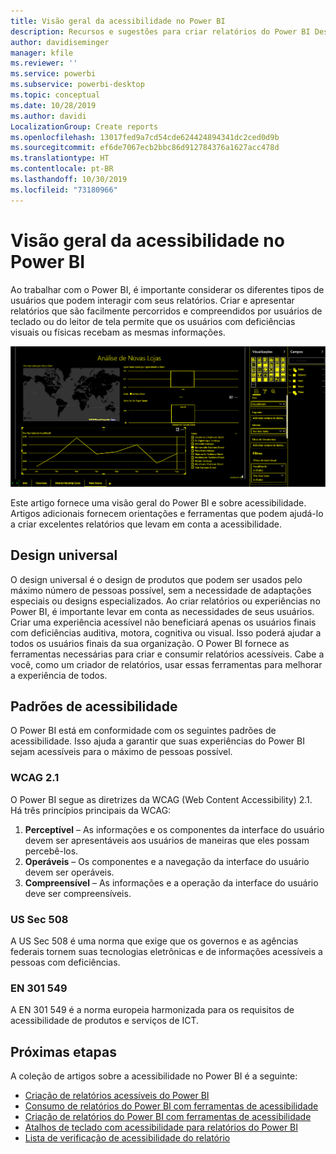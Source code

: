 ```yaml
---
title: Visão geral da acessibilidade no Power BI
description: Recursos e sugestões para criar relatórios do Power BI Desktop acessíveis
author: davidiseminger
manager: kfile
ms.reviewer: ''
ms.service: powerbi
ms.subservice: powerbi-desktop
ms.topic: conceptual
ms.date: 10/28/2019
ms.author: davidi
LocalizationGroup: Create reports
ms.openlocfilehash: 13017fed9a7cd54cde624424894341dc2ced0d9b
ms.sourcegitcommit: ef6de7067ecb2bbc86d912784376a1627acc478d
ms.translationtype: HT
ms.contentlocale: pt-BR
ms.lasthandoff: 10/30/2019
ms.locfileid: "73180966"
---
```

# <a name="overview-of-accessibility-in-power-bi"></a>Visão geral da acessibilidade no Power BI
Ao trabalhar com o Power BI, é importante considerar os diferentes tipos de usuários que podem interagir com seus relatórios. Criar e apresentar relatórios que são facilmente percorridos e compreendidos por usuários de teclado ou do leitor de tela permite que os usuários com deficiências visuais ou físicas recebam as mesmas informações.

![Configurações de alto contraste do Windows](media/desktop-accessibility/accessibility-05b.png)

Este artigo fornece uma visão geral do Power BI e sobre acessibilidade. Artigos adicionais fornecem orientações e ferramentas que podem ajudá-lo a criar excelentes relatórios que levam em conta a acessibilidade.

## <a name="universal-design"></a>Design universal

O design universal é o design de produtos que podem ser usados pelo máximo número de pessoas possível, sem a necessidade de adaptações especiais ou designs especializados. Ao criar relatórios ou experiências no Power BI, é importante levar em conta as necessidades de seus usuários. Criar uma experiência acessível não beneficiará apenas os usuários finais com deficiências auditiva, motora, cognitiva ou visual. Isso poderá ajudar a todos os usuários finais da sua organização. O Power BI fornece as ferramentas necessárias para criar e consumir relatórios acessíveis. Cabe a você, como um criador de relatórios, usar essas ferramentas para melhorar a experiência de todos.

## <a name="accessibility-standards"></a>Padrões de acessibilidade

O Power BI está em conformidade com os seguintes padrões de acessibilidade.  Isso ajuda a garantir que suas experiências do Power BI sejam acessíveis para o máximo de pessoas possível.

### <a name="wcag-21"></a>WCAG 2.1
O Power BI segue as diretrizes da WCAG (Web Content Accessibility) 2.1. Há três princípios principais da WCAG:

1. **Perceptível** – As informações e os componentes da interface do usuário devem ser apresentáveis aos usuários de maneiras que eles possam percebê-los.
2. **Operáveis** – Os componentes e a navegação da interface do usuário devem ser operáveis.
3. **Compreensível** – As informações e a operação da interface do usuário deve ser compreensíveis.

### <a name="us-section-508"></a>US Sec 508

A US Sec 508 é uma norma que exige que os governos e as agências federais tornem suas tecnologias eletrônicas e de informações acessíveis a pessoas com deficiências.

### <a name="en-301-549"></a>EN 301 549
A EN 301 549 é a norma europeia harmonizada para os requisitos de acessibilidade de produtos e serviços de ICT.  



## <a name="next-steps"></a>Próximas etapas

A coleção de artigos sobre a acessibilidade no Power BI é a seguinte:

* [Criação de relatórios acessíveis do Power BI](desktop-accessibility-creating-reports.md) 
* [Consumo de relatórios do Power BI com ferramentas de acessibilidade](desktop-accessibility-consuming-tools.md)
* [Criação de relatórios do Power BI com ferramentas de acessibilidade](desktop-accessibility-creating-tools.md)
* [Atalhos de teclado com acessibilidade para relatórios do Power BI](desktop-accessibility-keyboard-shortcuts.md)
* [Lista de verificação de acessibilidade do relatório](desktop-accessibility-creating-reports.md#report-accessibility-checklist)


